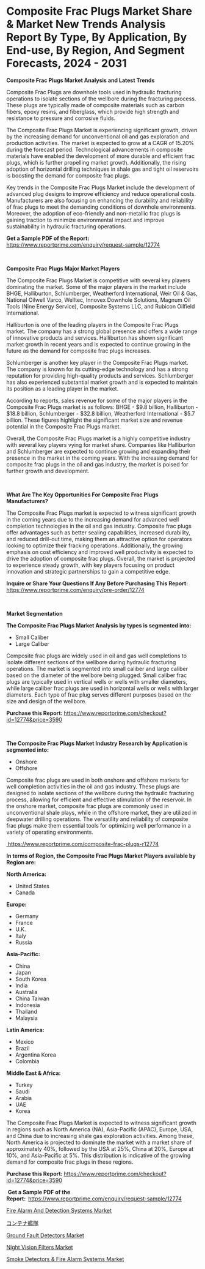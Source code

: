 <p><h1>Composite Frac Plugs Market Share & Market New Trends Analysis Report By Type, By Application, By End-use, By Region, And Segment Forecasts, 2024 - 2031</h1></p><p><strong>Composite Frac Plugs Market Analysis and Latest Trends</strong></p>
<p><p>Composite Frac Plugs are downhole tools used in hydraulic fracturing operations to isolate sections of the wellbore during the fracturing process. These plugs are typically made of composite materials such as carbon fibers, epoxy resins, and fiberglass, which provide high strength and resistance to pressure and corrosive fluids.</p><p>The Composite Frac Plugs Market is experiencing significant growth, driven by the increasing demand for unconventional oil and gas exploration and production activities. The market is expected to grow at a CAGR of 15.20% during the forecast period. Technological advancements in composite materials have enabled the development of more durable and efficient frac plugs, which is further propelling market growth. Additionally, the rising adoption of horizontal drilling techniques in shale gas and tight oil reservoirs is boosting the demand for composite frac plugs.</p><p>Key trends in the Composite Frac Plugs Market include the development of advanced plug designs to improve efficiency and reduce operational costs. Manufacturers are also focusing on enhancing the durability and reliability of frac plugs to meet the demanding conditions of downhole environments. Moreover, the adoption of eco-friendly and non-metallic frac plugs is gaining traction to minimize environmental impact and improve sustainability in hydraulic fracturing operations.</p></p>
<p><strong>Get a Sample PDF of the Report:&nbsp;</strong> <a href="https://www.reportprime.com/enquiry/request-sample/12774">https://www.reportprime.com/enquiry/request-sample/12774</a></p>
<p>&nbsp;</p>
<p><strong>Composite Frac Plugs Major Market Players</strong></p>
<p><p>The Composite Frac Plugs Market is competitive with several key players dominating the market. Some of the major players in the market include BHGE, Halliburton, Schlumberger, Weatherford International, Weir Oil & Gas, National Oilwell Varco, Welltec, Innovex Downhole Solutions, Magnum Oil Tools (Nine Energy Service), Composite Systems LLC, and Rubicon Oilfield International.</p><p>Halliburton is one of the leading players in the Composite Frac Plugs market. The company has a strong global presence and offers a wide range of innovative products and services. Halliburton has shown significant market growth in recent years and is expected to continue growing in the future as the demand for composite frac plugs increases.</p><p>Schlumberger is another key player in the Composite Frac Plugs market. The company is known for its cutting-edge technology and has a strong reputation for providing high-quality products and services. Schlumberger has also experienced substantial market growth and is expected to maintain its position as a leading player in the market.</p><p>According to reports, sales revenue for some of the major players in the Composite Frac Plugs market is as follows: BHGE - $9.8 billion, Halliburton - $18.8 billion, Schlumberger - $32.8 billion, Weatherford International - $5.7 billion. These figures highlight the significant market size and revenue potential in the Composite Frac Plugs market.</p><p>Overall, the Composite Frac Plugs market is a highly competitive industry with several key players vying for market share. Companies like Halliburton and Schlumberger are expected to continue growing and expanding their presence in the market in the coming years. With the increasing demand for composite frac plugs in the oil and gas industry, the market is poised for further growth and development.</p></p>
<p>&nbsp;</p>
<p><strong>What Are The Key Opportunities For Composite Frac Plugs Manufacturers?</strong></p>
<p><p>The Composite Frac Plugs market is expected to witness significant growth in the coming years due to the increasing demand for advanced well completion technologies in the oil and gas industry. Composite frac plugs offer advantages such as better sealing capabilities, increased durability, and reduced drill-out time, making them an attractive option for operators looking to optimize their fracking operations. Additionally, the growing emphasis on cost efficiency and improved well productivity is expected to drive the adoption of composite frac plugs. Overall, the market is projected to experience steady growth, with key players focusing on product innovation and strategic partnerships to gain a competitive edge.</p></p>
<p><strong>Inquire or Share Your Questions If Any Before Purchasing This Report:</strong> <a href="https://www.reportprime.com/enquiry/pre-order/12774">https://www.reportprime.com/enquiry/pre-order/12774</a></p>
<p>&nbsp;</p>
<p><strong>Market Segmentation</strong></p>
<p><strong>The Composite Frac Plugs Market Analysis by types is segmented into:</strong></p>
<p><ul><li>Small Caliber</li><li>Large Caliber</li></ul></p>
<p><p>Composite frac plugs are widely used in oil and gas well completions to isolate different sections of the wellbore during hydraulic fracturing operations. The market is segmented into small caliber and large caliber based on the diameter of the wellbore being plugged. Small caliber frac plugs are typically used in vertical wells or wells with smaller diameters, while large caliber frac plugs are used in horizontal wells or wells with larger diameters. Each type of frac plug serves different purposes based on the size and design of the wellbore.</p></p>
<p><strong>Purchase this Report:&nbsp;</strong><a href="https://www.reportprime.com/checkout?id=12774&price=3590">https://www.reportprime.com/checkout?id=12774&price=3590</a></p>
<p>&nbsp;</p>
<p><strong>The Composite Frac Plugs Market Industry Research by Application is segmented into:</strong></p>
<p><ul><li>Onshore</li><li>Offshore</li></ul></p>
<p><p>Composite frac plugs are used in both onshore and offshore markets for well completion activities in the oil and gas industry. These plugs are designed to isolate sections of the wellbore during the hydraulic fracturing process, allowing for efficient and effective stimulation of the reservoir. In the onshore market, composite frac plugs are commonly used in unconventional shale plays, while in the offshore market, they are utilized in deepwater drilling operations. The versatility and reliability of composite frac plugs make them essential tools for optimizing well performance in a variety of operating environments.</p></p>
<p><a href="https://www.reportprime.com/composite-frac-plugs-r12774">&nbsp;https://www.reportprime.com/composite-frac-plugs-r12774</a></p>
<p><strong>In terms of Region, the Composite Frac Plugs Market Players available by Region are:</strong></p>
<p>
    <p> <strong> North America: </strong>
        <ul>
            <li>United States</li>
            <li>Canada</li>
        </ul>
        </p> 
    <p> <strong> Europe: </strong>
        <ul>
            <li>Germany</li>
            <li>France</li>
            <li>U.K.</li>
            <li>Italy</li>
            <li>Russia</li>
        </ul>
        </p> 
    <p> <strong> Asia-Pacific: </strong>
        <ul>
            <li>China</li>
            <li>Japan</li>
            <li>South Korea</li>
            <li>India</li>
            <li>Australia</li>
            <li>China Taiwan</li>
            <li>Indonesia</li>
            <li>Thailand</li>
            <li>Malaysia</li>
        </ul>
        </p> 
    <p> <strong> Latin America: </strong>
        <ul>
            <li>Mexico</li>
            <li>Brazil</li>
            <li>Argentina Korea</li>
            <li>Colombia</li>
        </ul>
        </p> 
    <p> <strong> Middle East & Africa: </strong>
        <ul>
            <li>Turkey</li>
            <li>Saudi</li>
            <li>Arabia</li>
            <li>UAE</li>
            <li>Korea</li>
        </ul>
    </p>
    </p>
<p><p>The Composite Frac Plugs Market is expected to witness significant growth in regions such as North America (NA), Asia-Pacific (APAC), Europe, USA, and China due to increasing shale gas exploration activities. Among these, North America is projected to dominate the market with a market share of approximately 40%, followed by the USA at 25%, China at 20%, Europe at 10%, and Asia-Pacific at 5%. This distribution is indicative of the growing demand for composite frac plugs in these regions.</p></p>
<p><strong>Purchase this Report: </strong><a href="https://www.reportprime.com/checkout?id=12774&price=3590">https://www.reportprime.com/checkout?id=12774&price=3590</a></p>
<p>&nbsp;<strong>Get a Sample PDF of the Report:&nbsp;&nbsp;</strong><a href="https://www.reportprime.com/enquiry/request-sample/12774">https://www.reportprime.com/enquiry/request-sample/12774</a></p>
<p><strong></strong></p>
<p><p><a href="https://github.com/lylyparadise/Market-Research-Report-List-5/blob/main/fire-alarm-and-detection-systems-market.md">Fire Alarm And Detection Systems Market</a></p><p><a href="https://medium.com/@eunawiegad2023/%E3%82%B3%E3%83%B3%E3%83%86%E3%83%8A%E3%83%95%E3%83%AA%E3%83%BC%E3%83%88%E5%B8%82%E5%A0%B4%E3%81%AE%E4%BA%88%E6%B8%AC-%E5%B8%82%E5%A0%B4%E5%8B%95%E5%90%91-%E3%81%8A%E3%82%88%E3%81%B3%E5%BD%B1%E9%9F%BF%E5%88%86%E6%9E%90-2024%E5%B9%B4-2031%E5%B9%B4-dc55f6608bc3">コンテナ艦隊</a></p><p><a href="https://www.linkedin.com/pulse/global-ground-fault-detectors-market-size-expected-reach-xylte?trackingId=aTZTmZtwSo%2BvTo1QLsoNIg%3D%3D">Ground Fault Detectors Market</a></p><p><a href="https://www.linkedin.com/pulse/market-segmentation-geographical-regions-forcast-till-paipc?trackingId=p3Z4mGxWROKy82kDv3GtVA%3D%3D">Night Vision Filters Market</a></p><p><a href="https://github.com/lnamivez37/Market-Research-Report-List-1/blob/main/smoke-detectors-fire-alarm-systems-market.md">Smoke Detectors & Fire Alarm Systems Market</a></p></p>